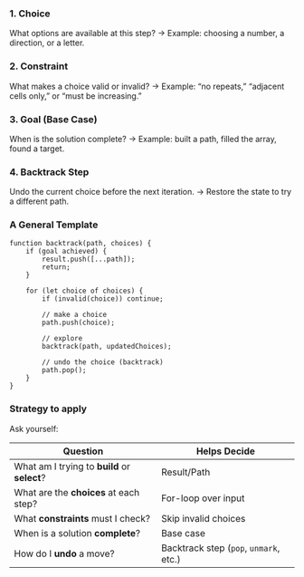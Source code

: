 ### 1. Choice
What options are available at this step?
→ Example: choosing a number, a direction, or a letter.

### 2. Constraint
What makes a choice valid or invalid?
→ Example: “no repeats,” “adjacent cells only,” or “must be increasing.”

### 3. Goal (Base Case)
When is the solution complete?
→ Example: built a path, filled the array, found a target.

### 4. Backtrack Step
Undo the current choice before the next iteration.
→ Restore the state to try a different path.

### A General Template
```
function backtrack(path, choices) {
    if (goal achieved) {
        result.push([...path]);
        return;
    }

    for (let choice of choices) {
        if (invalid(choice)) continue;

        // make a choice
        path.push(choice);

        // explore
        backtrack(path, updatedChoices);

        // undo the choice (backtrack)
        path.pop();
    }
}
```

### Strategy to apply

Ask yourself:

| Question                                     | Helps Decide                           |
| -------------------------------------------- | -------------------------------------- |
| What am I trying to **build** or **select**? | Result/Path                            |
| What are the **choices** at each step?       | For-loop over input                    |
| What **constraints** must I check?           | Skip invalid choices                   |
| When is a solution **complete**?             | Base case                              |
| How do I **undo** a move?                    | Backtrack step (`pop`, `unmark`, etc.) |
